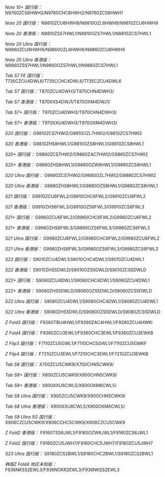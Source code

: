 *Note 10+ 国行版：*
N9760ZCS6HWH2/N9760CHC6HWH2/N9760ZCS6HWH1

*Note 20 国行版：*
N9810ZCU6HWH9/N9810OZL6HWH9/N9810ZCU6HWH9

*Note 20 香港版：*
N9810ZSS7HWL1/N9810OZS7HWL1/N9810ZCS7HWL1

*Note 20 Ultra 国行版：*
N9860ZCU6HWH9/N9860OZL6HWH9/N9860ZCU6HWH9

*Note 20 Ultra 香港版：*
N9860ZSS7HWL1/N9860OZS7HWL1/N9860ZCS7HWL1

*Tab S7 FE 国行版：*
T735CZCU4DWL6/T735CCHC4DWL6/T735CZCU4DWL6

*Tab S7 国行版：*
T870ZCU4DWH3/T870CHN4DWH3/

*Tab S7 香港版：*
T870XXS4DWJ1/T870OXM4DWJ1/

*Tab S7+ 国行版：*
T970ZCU4DWH3/T970CHN4DWH3/

*Tab S7+ 香港版：*
T970XXU4DWH3/T970OXM4DWH3/

*S20 国行版：*
G9810ZCS7HWI2/G9810OZL7HWI2/G9810ZCS7HWI2

*S20 香港版：*
G9810ZHS8HWL1/G9810OZS8HWL1/G9810ZCS8HWL1

*S20+ 国行版：*
G9860ZCS7HWI2/G9860ZAC7HWI2/G9860ZCS7HWI2

*S20+ 香港版：*
G9860ZHS8HWL1/G9860OZW8HWL1/G9860ZCS8HWL1

*S20 Ultra 国行版：*
G9880ZCS7HWI2/G9880OZL7HWI2/G9880ZCS7HWI2

*S20 Ultra 香港版：*
G9880ZHS8HWL1/G9880OZS8HWL1/G9880ZCS8HWL1

*S21 国行版：*
G9910ZCU6FWL2/G9910CHC6FWL2/G9910ZCU6FWL2

*S21 香港版：*
G9910ZHS6FWL3/G9910OZS6FWL3/G9910ZCS6FWL3

*S21+ 国行版：*
G9960ZCU6FWL2/G9960CHC6FWL2/G9960ZCU6FWL2

*S21+ 香港版：*
G9960ZHS6FWL3/G9960OZS6FWL3/G9960ZCS6FWL3

*S21 Ultra 国行版：*
G9980ZCU6FWL2/G9980CHC6FWL2/G9980ZCU6FWL2

*S21 Ultra 香港版：*
G9980ZHS6FWL3/G9980OZS6FWL3/G9980ZCS6FWL3

*S22 国行版：*
S9010ZCU4DWL1/S9010CHC4DWL1/S9010ZCU4DWL1

*S22 香港版：*
S9010ZHS5DWLD/S9010OZS5DWLD/S9010ZCS5DWLD

*S22+ 国行版：*
S9060ZCU4DWL1/S9060CHC4DWL1/S9060ZCU4DWL1

*S22+ 香港版：*
S9060ZHS5DWLD/S9060OZS5DWLD/S9060ZCS5DWLD

*S22 Ultra 国行版：*
S9080ZCU4DWL1/S9080CHC4DWL1/S9080ZCU4DWL1

*S22 Ultra 香港版：*
S9080ZHS5DWLD/S9080OZS5DWLD/S9080ZCS5DWLD

*Z Fold3 国行版：*
F9260TBU4HWL1/F9260ZAC4HWL1/F9260ZCU4HWKI

*Z Fold4 国行版：*
F9360ZCU3EWL1/F9360CHC3EWL1/F9360ZCU3EWKB

*Z Flip3 国行版：*
F7110ZCU5GWL1/F7110CHC5GWL1/F7110ZCU5GWKF

*Z Flip4 国行版：*
F7210ZCU3EWL1/F7210CHC3EWL1/F7210ZCU3EWKB

*Tab S8 国行版：*
X700ZCU5CWK9/X700CHN5CWK9/

*Tab S8+ 国行版：*
X800ZCU5CWK9/X800CHN5CWK9/

*Tab S8+ 香港版：*
X800XXU6CWL5/X800OXM6CWL5/

*Tab S8 Ultra 国行版：*
X900ZCU5CWK9/X900CHN5CWK9/

*Tab S8 Ultra 香港版：*
X900XXU6CWL5/X900OXM6CWL5/

*Tab S8 Ultra 5G 国行版：*
X906CZCU5CWK9/X906CCHC5CWK9/X906CZCU5CWK9

*Z Fold2 香港版：*
F9160TSS6JWL1/F9160OZW6JWL1/F9160ZCS6JWL1

*Z Fold2 国行版：*
F9160ZCU5JWH7/F9160CHC5JWH7/F9160ZCU5JWH7

*S23 Ultra 国行版：*
S9180ZCS2BWL1/S9180CHC2BWL1/S9180ZCS2BWL1

*韩版Z Fold4 地区未知版：*
F936NKSS2EWL3/F936NOKR2EWL3/F936NKSS2EWL3

